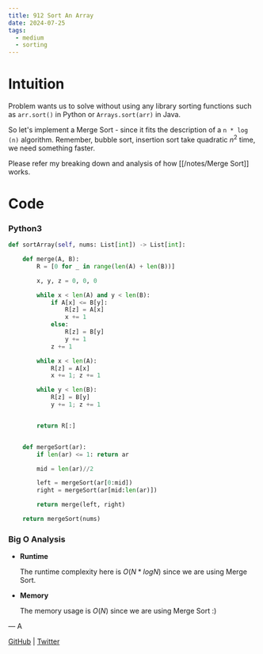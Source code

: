 ```yaml
---
title: 912 Sort An Array
date: 2024-07-25
tags:
  - medium
  - sorting
---
```


# Intuition

Problem wants us to solve without using any library sorting functions such as `arr.sort()` in Python or `Arrays.sort(arr)` in Java.

So let's implement a Merge Sort - since it fits the description of a `n * log (n)` algorithm. Remember, bubble sort, insertion sort take quadratic $n^2$ time, we need something faster.

Please refer my breaking down and analysis of how [[/notes/Merge Sort]] works.

# Code

### Python3

```python
def sortArray(self, nums: List[int]) -> List[int]:

    def merge(A, B):
        R = [0 for _ in range(len(A) + len(B))]

        x, y, z = 0, 0, 0

        while x < len(A) and y < len(B):
            if A[x] <= B[y]:
                R[z] = A[x]
                x += 1
            else:
                R[z] = B[y]
                y += 1
            z += 1

        while x < len(A):
            R[z] = A[x]
            x += 1; z += 1

        while y < len(B):
            R[z] = B[y]
            y += 1; z += 1


        return R[:]


    def mergeSort(ar):
        if len(ar) <= 1: return ar

        mid = len(ar)//2

        left = mergeSort(ar[0:mid])
        right = mergeSort(ar[mid:len(ar)])

        return merge(left, right)

    return mergeSort(nums)
```

### Big O Analysis

- **Runtime**

  The runtime complexity here is $O(N * log N)$ since we are using Merge Sort.

- **Memory**

  The memory usage is $O(N)$ since we are using Merge Sort :)

— A

[GitHub](https://github.com/athkdev) | [Twitter](https://twitter.com/athkdev)
